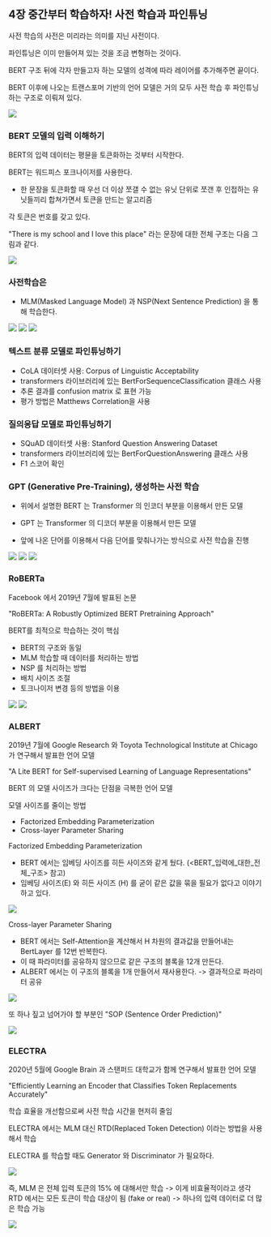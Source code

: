 ## 4장 중간부터 학습하자! 사전 학습과 파인튜닝

사전 학습의 사전은 미리라는 의미를 지닌 사전이다.

파인튜닝은 이미 만들어져 있는 것을 조금 변형하는 것이다.

BERT 구조 뒤에 각자 만들고자 하는 모델의 성격에 따라 레이어를 추가해주면 끝이다.

BERT 이후에 나오는 트랜스포머 기반의 언어 모델은 거의 모두 사전 학습 후 파인튜닝하는 구조로 이뤄져 있다.

<img src="BERT_모델_전체_구조.png">

### BERT 모델의 입력 이해하기

BERT의 입력 데이터는 평뮨을 토큰화하는 것부터 시작한다.

BERT는 워드피스 포크나이저를 사용한다.

- 한 문장을 토큰화할 때 우선 더 이상 쪼갤 수 없는 유닛 단위로 쪼갠 후 인접하는 유닛들끼리 합쳐가면서 토큰을 만드는 알고리즘

각 토큰은 번호를 갖고 있다.

"There is my school and I love this place" 라는 문장에 대한 전체 구조는 다음 그림과 같다.

<img src="BERT_입력에_대한_전체_구조.png">

### 사전학습은
- MLM(Masked Language Model) 과 NSP(Next Sentence Prediction) 을 통해 학습한다.

<img src="MLM_학습_과정_요약.png">

<img src="NSP_학습_데이터_예시.png">

<img src="BERT_사전_학습_요약.png">

### 텍스트 분류 모델로 파인튜닝하기

- CoLA 데이터셋 사용: Corpus of Linguistic Acceptability
- transformers 라이브러리에 있는 BertForSequenceClassification 클래스 사용
- 추론 결과를 confusion matrix 로 표현 가능
- 평가 방법은 Matthews Correlation을 사용

### 질의응답 모델로 파인튜닝하기

- SQuAD 데이터셋 사용: Stanford Question Answering Dataset
- transformers 라이브러리에 있는 BertForQuestionAnswering 클래스 사용
- F1 스코어 확인

### GPT (Generative Pre-Training), 생성하는 사전 학습

- 위에서 설명한 BERT 는 Transformer 의 인코더 부분을 이용해서 만든 모델
- GPT 는 Transformer 의 디코더 부분을 이용해서 만든 모델

- 앞에 나온 단어를 이용해서 다음 단어를 맞춰나가는 방식으로 사전 학습을 진행

<img src="GPT를_이용한_언어_모델_학습_방법.png">

<img src="BERT_vs_GPT.png">

<img src="GPT의_Masked_Self-Attention_에서의_마스킹_방법.png">

### RoBERTa

Facebook 에서 2019년 7월에 발표된 논문

"RoBERTa: A Robustly Optimized BERT Pretraining Approach"

BERT를 최적으로 학습하는 것이 핵심
- BERT의 구조와 동일
- MLM 학습할 때 데이터를 처리하는 방법
- NSP 를 처리하는 방법
- 배치 사이즈 조절
- 토크나이저 변경 
등의 방법을 이용

<img src="RoBERTa의_Dynamic_Static_마스킹.png">

<img src="RoBERTa에서의_NSP_전략.png">

### ALBERT

2019년 7월에 Google Research 와 Toyota Technological Institute at Chicago 가 연구해서 발표한 언어 모델

"A Lite BERT for Self-supervised Learning of Language Representations"

BERT 의 모델 사이즈가 크다는 단점을 극복한 언어 모델

모델 사이즈를 줄이는 방법
- Factorized Embedding Parameterization
- Cross-layer Parameter Sharing

Factorized Embedding Parameterization
- BERT 에서는 임베딩 사이즈를 히든 사이즈와 같게 뒀다. (<BERT_입력에_대한_전체_구조> 참고)
- 임베딩 사이즈(E) 와 히든 사이즈 (H) 를 굳이 같은 값을 묶을 필요가 없다고 이야기하고 있다.

<img src="ALBERT와_BERT의_임베딩_파라미터_수_계산.png">

Cross-layer Parameter Sharing
- BERT 에서는 Self-Attention을 계산해서 H 차원의 결과값을 만들어내는 BertLayer 를 12번 반복한다.
- 이 때 파라미터를 공유하지 않으므로 같은 구조의 블록을 12개 만든다.
- ALBERT 에서는 이 구조의 블록을 1개 만들어서 재사용한다. -> 결과적으로 파라미터 공유

<img src="ALBERT와_BERT의_인코더_동작_구조.png">

또 하나 짚고 넘어가야 할 부분인 "SOP (Sentence Order Prediction)"

<img src="SOP_학습_데이터_예시.png">

### ELECTRA

2020년 5월에 Google Brain 과 스탠퍼드 대학교가 함께 연구해서 발표한 언어 모델

"Efficiently Learning an Encoder that Classifies Token Replacements Accurately"

학습 효율을 개선함으로써 사전 학습 시간을 현저히 줄임

ELECTRA 에서는 MLM 대신 RTD(Replaced Token Detection) 이라는 방법을 사용해서 학습

ELECTRA 를 학습할 때도 Generator 와 Discriminator 가 필요하다.

<img src="ELECTRA의_Generator와_Discriminator_역할.png">

즉, MLM 은 전체 입력 토큰의 15% 에 대해서만 학습 -> 이게 비효율적이라고 생각  
RTD 에서는 모든 토큰이 학습 대상이 됨 (fake or real) -> 하나의 입력 데이터로 더 많은 학습 가능

<img src="RTD를_통한_언어_모델_학습_효과.png">
